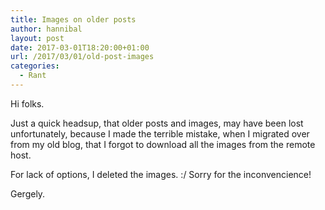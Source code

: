 ```yaml
---
title: Images on older posts
author: hannibal
layout: post
date: 2017-03-01T18:20:00+01:00
url: /2017/03/01/old-post-images
categories:
  - Rant
---
```

Hi folks.

Just a quick headsup, that older posts and images, may have been lost unfortunately, because I made the terrible mistake, when I
migrated over from my old blog, that I forgot to download all the images from the remote host.

For lack of options, I deleted the images. :/ Sorry for the inconvencience!

Gergely.
